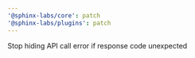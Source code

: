 ```yaml
---
'@sphinx-labs/core': patch
'@sphinx-labs/plugins': patch
---
```


Stop hiding API call error if response code unexpected
